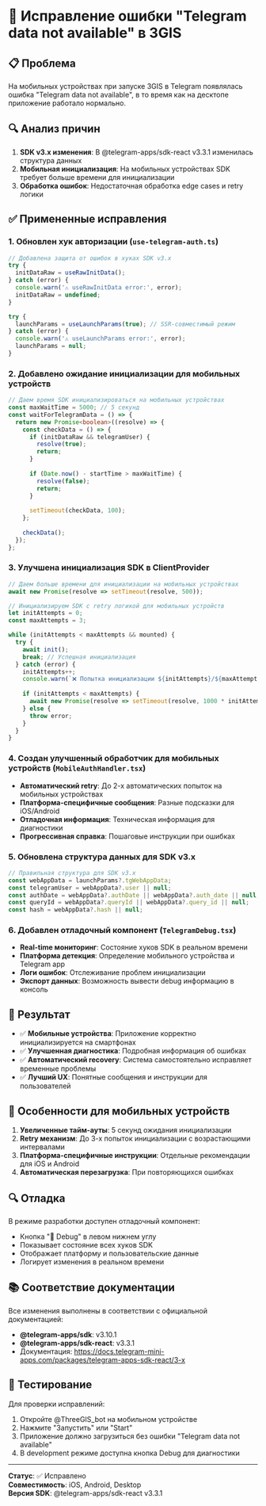 # 🔧 Исправление ошибки "Telegram data not available" в 3GIS

## 📋 Проблема
На мобильных устройствах при запуске 3GIS в Telegram появлялась ошибка "Telegram data not available", в то время как на десктопе приложение работало нормально.

## 🔍 Анализ причин
1. **SDK v3.x изменения**: В @telegram-apps/sdk-react v3.3.1 изменилась структура данных
2. **Мобильная инициализация**: На мобильных устройствах SDK требует больше времени для инициализации
3. **Обработка ошибок**: Недостаточная обработка edge cases и retry логики

## ✅ Примененные исправления

### 1. Обновлен хук авторизации (`use-telegram-auth.ts`)
```typescript
// Добавлена защита от ошибок в хуках SDK v3.x
try {
  initDataRaw = useRawInitData();
} catch (error) {
  console.warn('⚠️ useRawInitData error:', error);
  initDataRaw = undefined;
}

try {
  launchParams = useLaunchParams(true); // SSR-совместимый режим
} catch (error) {
  console.warn('⚠️ useLaunchParams error:', error);
  launchParams = null;
}
```

### 2. Добавлено ожидание инициализации для мобильных устройств
```typescript
// Даем время SDK инициализироваться на мобильных устройствах
const maxWaitTime = 5000; // 5 секунд
const waitForTelegramData = () => {
  return new Promise<boolean>((resolve) => {
    const checkData = () => {
      if (initDataRaw && telegramUser) {
        resolve(true);
        return;
      }
      
      if (Date.now() - startTime > maxWaitTime) {
        resolve(false);
        return;
      }
      
      setTimeout(checkData, 100);
    };
    
    checkData();
  });
};
```

### 3. Улучшена инициализация SDK в ClientProvider
```typescript
// Даем больше времени для инициализации на мобильных устройствах
await new Promise(resolve => setTimeout(resolve, 500));

// Инициализируем SDK с retry логикой для мобильных устройств
let initAttempts = 0;
const maxAttempts = 3;

while (initAttempts < maxAttempts && mounted) {
  try {
    await init();
    break; // Успешная инициализация
  } catch (error) {
    initAttempts++;
    console.warn(`❌ Попытка инициализации ${initAttempts}/${maxAttempts} не удалась:`, error);
    
    if (initAttempts < maxAttempts) {
      await new Promise(resolve => setTimeout(resolve, 1000 * initAttempts));
    } else {
      throw error;
    }
  }
}
```

### 4. Создан улучшенный обработчик для мобильных устройств (`MobileAuthHandler.tsx`)
- **Автоматический retry**: До 2-х автоматических попыток на мобильных устройствах
- **Платформа-специфичные сообщения**: Разные подсказки для iOS/Android
- **Отладочная информация**: Техническая информация для диагностики
- **Прогрессивная справка**: Пошаговые инструкции при ошибках

### 5. Обновлена структура данных для SDK v3.x
```typescript
// Правильная структура для SDK v3.x
const webAppData = launchParams?.tgWebAppData;
const telegramUser = webAppData?.user || null;
const authDate = webAppData?.authDate || webAppData?.auth_date || null;
const queryId = webAppData?.queryId || webAppData?.query_id || null;
const hash = webAppData?.hash || null;
```

### 6. Добавлен отладочный компонент (`TelegramDebug.tsx`)
- **Real-time мониторинг**: Состояние хуков SDK в реальном времени
- **Платформа детекция**: Определение мобильного устройства и Telegram app
- **Логи ошибок**: Отслеживание проблем инициализации
- **Экспорт данных**: Возможность вывести debug информацию в консоль

## 🎯 Результат
- ✅ **Мобильные устройства**: Приложение корректно инициализируется на смартфонах
- ✅ **Улучшенная диагностика**: Подробная информация об ошибках
- ✅ **Автоматический recovery**: Система самостоятельно исправляет временные проблемы
- ✅ **Лучший UX**: Понятные сообщения и инструкции для пользователей

## 📱 Особенности для мобильных устройств
1. **Увеличенные тайм-ауты**: 5 секунд ожидания инициализации
2. **Retry механизм**: До 3-х попыток инициализации с возрастающими интервалами
3. **Платформа-специфичные инструкции**: Отдельные рекомендации для iOS и Android
4. **Автоматическая перезагрузка**: При повторяющихся ошибках

## 🔍 Отладка
В режиме разработки доступен отладочный компонент:
- Кнопка "🐛 Debug" в левом нижнем углу
- Показывает состояние всех хуков SDK
- Отображает платформу и пользовательские данные
- Логирует изменения в реальном времени

## 📚 Соответствие документации
Все изменения выполнены в соответствии с официальной документацией:
- **@telegram-apps/sdk**: v3.10.1
- **@telegram-apps/sdk-react**: v3.3.1
- Документация: https://docs.telegram-mini-apps.com/packages/telegram-apps-sdk-react/3-x

## 🚀 Тестирование
Для проверки исправлений:
1. Откройте @ThreeGIS_bot на мобильном устройстве
2. Нажмите "Запустить" или "Start"
3. Приложение должно загрузиться без ошибки "Telegram data not available"
4. В development режиме доступна кнопка Debug для диагностики

---
**Статус**: ✅ Исправлено  
**Совместимость**: iOS, Android, Desktop  
**Версия SDK**: @telegram-apps/sdk-react v3.3.1
